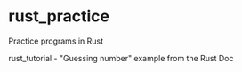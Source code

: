 # rust_practice
Practice programs in Rust

rust_tutorial - "Guessing number" example from the Rust Doc

